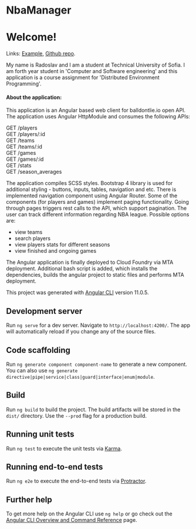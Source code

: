 # NbaManager

<h1>Welcome!</h1>

<p>
  Links: <a href="https://deploy-service-i530753-nba-manager.cfapps.sap.hana.ondemand.com">Example</a>, <a href="https://github.com/radoslav-d/nba-manager">Github repo</a>.
</p>
<p>
  My name is Radoslav and I am a student at Technical University of Sofia.
  I am forth year student in 'Computer and Software engineering' and this application is a course assignment for 'Distributed Environment Programming'.
</p>

<h4>
  About the application:
</h4>
<p>
  This application is an Angular based web client for balldontlie.io open API.
  The application uses Angular HttpModule and consumes the following APIs:
</p>
<div>
  GET /players
</div>
<div>
  GET /players/:id
</div>
<div>
  GET /teams
</div>
<div>
  GET /teams/:id
</div>
<div>
  GET /games
</div>
<div>
  GET /games/:id
</div>
<div>
  GET /stats
</div>
<div>
  GET /season_averages
</div>
<p>
  The application compiles SCSS styles. Bootstrap 4 library is used for additional styling - buttons, inputs, tables, navigation and etc.
  There is implemented navigation component using Angular Router. Some of the components (for players and games) implement paging functionality.
  Going through pages triggers rest calls to the API, which support pagination.
  The user can track different information regarding NBA league. Possible options are:
</p>
<ul>
  <li>view teams</li>
  <li>search players</li>
  <li>view players stats for different seasons</li>
  <li>view finished and ongoing games</li>
</ul>
<p>
  The Angular application is finally deployed to Cloud Foundry via MTA deployment.
  Additional bash script is added, which installs the dependencies, builds the angular project to static files and performs MTA deployment.
</p>

This project was generated with [Angular CLI](https://github.com/angular/angular-cli) version 11.0.5.

## Development server

Run `ng serve` for a dev server. Navigate to `http://localhost:4200/`. The app will automatically reload if you change any of the source files.

## Code scaffolding

Run `ng generate component component-name` to generate a new component. You can also use `ng generate directive|pipe|service|class|guard|interface|enum|module`.

## Build

Run `ng build` to build the project. The build artifacts will be stored in the `dist/` directory. Use the `--prod` flag for a production build.

## Running unit tests

Run `ng test` to execute the unit tests via [Karma](https://karma-runner.github.io).

## Running end-to-end tests

Run `ng e2e` to execute the end-to-end tests via [Protractor](http://www.protractortest.org/).

## Further help

To get more help on the Angular CLI use `ng help` or go check out the [Angular CLI Overview and Command Reference](https://angular.io/cli) page.
